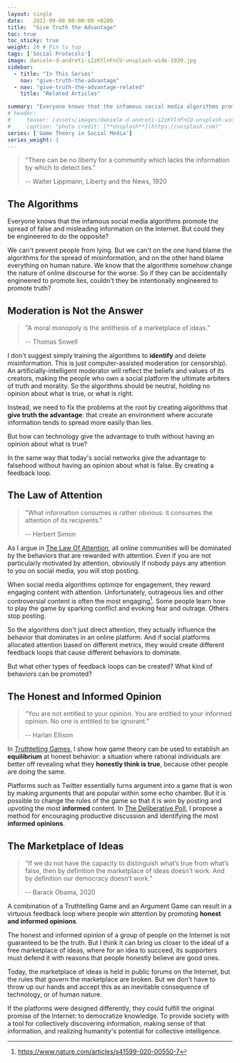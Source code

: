 ```yaml
---
layout: single
date:   2021-09-08 00:00:00 +0200
title:  "Give Truth the Advantage"
toc: true
toc_sticky: true
weight: 20 # Pin to top
tags: ['Social Protocols']
image: daniele-d-andreti-i2zKYlnFnCU-unsplash-wide-1920.jpg
sidebar:
  - title: "In This Series"
    nav: "give-truth-the-advantage"
  - nav: "give-truth-the-advantage-related"
    title: "Related Articles"

summary: "Everyone knows that the infamous social media algorithms promote the spread of false and misleading information on the Internet. But could they be engineered to do the opposite?"
# header:
#     teaser: /assets/images/daniele-d-andreti-i2zKYlnFnCU-unsplash-wide-1920.jpg
#     caption: "photo credit: [**Unsplash**](https://unsplash.com)"
series: ['Game Theory in Social Media']
series_weight: 1
---
```




> "There can be no liberty for a community which lacks the information by which to detect lies."
>
> -- Walter Lippmann, Liberty and the News, 1920 


## The Algorithms


Everyone knows that the infamous social media algorithms promote the spread of false and misleading information on the Internet. But could they be engineered to do the opposite? 

We can't prevent people from lying. But we can't on the one hand blame the algorithms for the spread of misinformation, and on the other hand blame everything on human nature. We know that the algorithms somehow change the nature of online discourse for the worse. So if they can be accidentally engineered to promote lies, couldn't they be intentionally engineered to promote truth?

## Moderation is Not the Answer

> "A moral monopoly is the antithesis of a marketplace of ideas."
> 
> -- Thomas Sowell

I don't suggest simply training the algorithms to **identify** and delete misinformation. This is just computer-assisted moderation (or censorship). An artificially-intelligent moderator will reflect the beliefs and values of its creators, making the people who own a social platform the ultimate arbiters of truth and morality. So the algorithms should be neutral, holding no opinion about what is true, or what is right.

Instead, we need to fix the problems at the root by creating algorithms that **give truth the advantage**: that create an environment where accurate information tends to spread more easily than lies.

But how can technology give the advantage to truth without having an opinion about what is true? 

In the same way that today's social networks give the advantage to falsehood without having an opinion about what is false. By creating a feedback loop.

## The Law of Attention

> "What information consumes is rather obvious: it consumes the attention of its recipients."
>
> -- Herbert Simon 


As I argue in [The Law Of Attention](/the-law-of-attention), all online communities will be dominated by the behaviors that are rewarded with attention. Even if you are not particularly motivated by attention, obviously if nobody pays any attention to you on social media, you will stop posting.

When social media algorithms optimize for engagement, they reward engaging content with attention. Unfortunately, outrageous lies and other controversial content is often the most engaging[^1]. Some people learn how to play the game by sparking conflict and evoking fear and outrage. Others stop posting.

So the algorithms don't just direct attention, they actually influence the behavior that dominates in an online platform. And if social platforms allocated attention based on different metrics, they would create different feedback loops that cause different behaviors to dominate.

But what other types of feedback loops can be created? What kind of behaviors can be promoted?

## The Honest and Informed Opinion

> “You are not entitled to your opinion. You are entitled to your informed opinion. No one is entitled to be ignorant.”
>
> -- Harlan Ellison

In [Truthtelling Games](/truthtelling-games), I show how game theory can be used to establish an **equilibrium** at honest behavior: a situation where rational individuals are better off revealing what they **honestly think is true**, because other people are doing the same.

Platforms such as Twitter essentially turns argument into a game that is won by making arguments that are popular within some echo chamber. But it is possible to change the rules of the game so that it is won by posting and upvoting the most **informed** content. In [The Deliberative Poll](/the-deliberative-poll), I propose a method for encouraging productive discussion and identifying the most **informed opinions**.

## The Marketplace of Ideas


> "If we do not have the capacity to distinguish what’s true from what’s false, then by definition the marketplace of ideas doesn’t work. And by definition our democracy doesn’t work."
> 
> -- Barack Obama, 2020

A combination of a Truthtelling Game and an Argument Game can result in a virtuous feedback loop where people win attention by promoting **honest and informed opinions**.

The honest and informed opinion of a group of people on the Internet is not guaranteed to be the truth. But I think it can bring us closer to the ideal of a free marketplace of ideas, where for an idea to succeed, its supporters must defend it with reasons that people honestly believe are good ones.

Today, the marketplace of ideas is held in public forums on the Internet, but the rules that govern the marketplace are broken. But we don't have to throw up our hands and accept this as an inevitable consequence of technology, or of human nature.

If the platforms were designed differently, they could fulfill the original promise of the Internet: to democratize knowledge. To provide society with a tool for collectively discovering information, making sense of that information, and realizing humanity's potential for collective intelligence.


[^1]: https://www.nature.com/articles/s41599-020-00550-7


